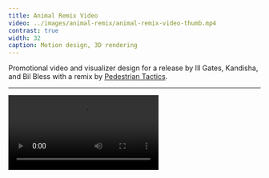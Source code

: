 ```yaml
---
title: Animal Remix Video
video: ../images/animal-remix/animal-remix-video-thumb.mp4
contrast: true
width: 32
caption: Motion design, 3D rendering
---
```


Promotional video and visualizer design for a release by Ill Gates, Kandisha, and Bil Bless with a remix by [Pedestrian Tactics](http://pedestriantactics.com).

---

<video controls src="images/animal-remix/animal-remix-video.mp4"></video>